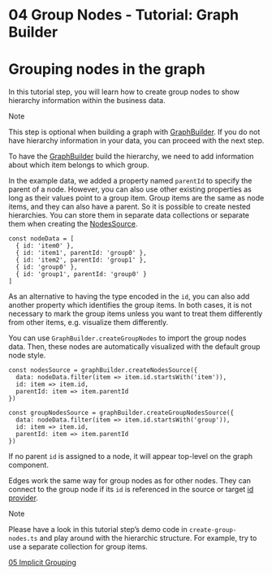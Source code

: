 <!--
 //////////////////////////////////////////////////////////////////////////////
 // @license
 // This file is part of yFiles for HTML 2.6.
 // Use is subject to license terms.
 //
 // Copyright (c) 2000-2023 by yWorks GmbH, Vor dem Kreuzberg 28,
 // 72070 Tuebingen, Germany. All rights reserved.
 //
 //////////////////////////////////////////////////////////////////////////////
-->
# 04 Group Nodes - Tutorial: Graph Builder

# Grouping nodes in the graph

In this tutorial step, you will learn how to create group nodes to show hierarchy information within the business data.

Note

This step is optional when building a graph with [GraphBuilder](https://docs.yworks.com/yfileshtml/#/api/GraphBuilder). If you do not have hierarchy information in your data, you can proceed with the next step.

To have the [GraphBuilder](https://docs.yworks.com/yfileshtml/#/api/GraphBuilder) build the hierarchy, we need to add information about which item belongs to which group.

In the example data, we added a property named `parentId` to specify the parent of a node. However, you can also use other existing properties as long as their values point to a group item. Group items are the same as node items, and they can also have a parent. So it is possible to create nested hierarchies. You can store them in separate data collections or separate them when creating the [NodesSource](https://docs.yworks.com/yfileshtml/#/api/NodesSource).

```
const nodeData = [
  { id: 'item0' },
  { id: 'item1', parentId: 'group0' },
  { id: 'item2', parentId: 'group1' },
  { id: 'group0' },
  { id: 'group1', parentId: 'group0' }
]
```

As an alternative to having the type encoded in the `id`, you can also add another property which identifies the group items. In both cases, it is not necessary to mark the group items unless you want to treat them differently from other items, e.g. visualize them differently.

You can use `GraphBuilder.createGroupNodes` to import the group nodes data. Then, these nodes are automatically visualized with the default group node style.

```
const nodesSource = graphBuilder.createNodesSource({
  data: nodeData.filter(item => item.id.startsWith('item')),
  id: item => item.id,
  parentId: item => item.parentId
})

const groupNodesSource = graphBuilder.createGroupNodesSource({
  data: nodeData.filter(item => item.id.startsWith('group')),
  id: item => item.id,
  parentId: item => item.parentId
})
```

If no parent `id` is assigned to a node, it will appear top-level on the graph component.

Edges work the same way for group nodes as for other nodes. They can connect to the group node if its `id` is referenced in the source or target [id provider](https://docs.yworks.com/yfileshtml/#/api/NodesSource#NodesSource-property-idProvider).

Note

Please have a look in this tutorial step’s demo code in `create-group-nodes.ts` and play around with the hierarchic structure. For example, try to use a separate collection for group items.

[05 Implicit Grouping](../../tutorial-graph-builder/05-implicit-grouping/)
